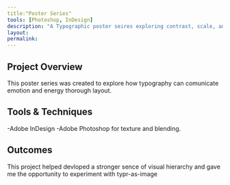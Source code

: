 ```yaml
---
title:"Poster Series"
tools: [Photoshop, InDesign]
description: "A Typographic poster seires exploring contrast, scale, and rhythm."
layout:
permalink:
---
```


## Project Overview

This poster series was created to explore how 
typography can comunicate emotion and energy thorough layout.

## Tools & Techniques 

-Adobe InDesign 
-Adobe Photoshop for texture and blending.

## Outcomes

This project helped devloped a stronger sence of visual hierarchy and gave 
me the opportunity to experiment with typr-as-image

